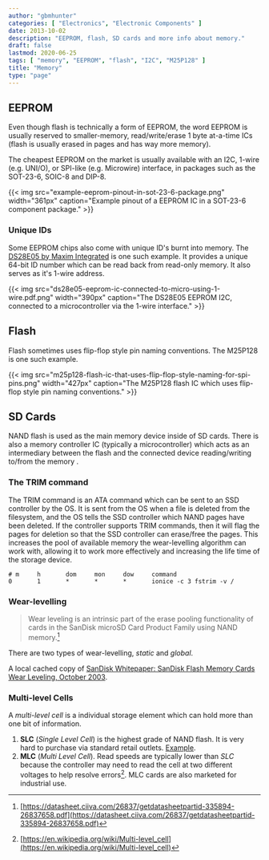 ```yaml
---
author: "gbmhunter"
categories: [ "Electronics", "Electronic Components" ]
date: 2013-10-02
description: "EEPROM, flash, SD cards and more info about memory."
draft: false
lastmod: 2020-06-25 
tags: [ "memory", "EEPROM", "flash", "I2C", "M25P128" ]
title: "Memory"
type: "page"
---
```


## EEPROM

Even though flash is technically a form of EEPROM, the word EEPROM is usually reserved to smaller-memory, read/write/erase 1 byte at-a-time ICs (flash is usually erased in pages and has way more memory).

The cheapest EEPROM on the market is usually available with an I2C, 1-wire (e.g. UNI/O), or SPI-like (e.g. Microwire) interface, in packages such as the SOT-23-6, SOIC-8 and DIP-8.

{{< img src="example-eeprom-pinout-in-sot-23-6-package.png" width="361px" caption="Example pinout of a EEPROM IC in a SOT-23-6 component package." >}}

### Unique IDs

Some EEPROM chips also come with unique ID's burnt into memory. The [DS28E05 by Maxim Integrated](http://datasheets.maximintegrated.com/en/ds/DS28E05.pdf) is one such example. It provides a unique 64-bit ID number which can be read back from read-only memory. It also serves as it's 1-wire address.

{{< img src="ds28e05-eeprom-ic-connected-to-micro-using-1-wire.pdf.png" width="390px" caption="The DS28E05 EEPROM I2C, connected to a microcontroller via the 1-wire interface."  >}}

## Flash

Flash sometimes uses flip-flop style pin naming conventions. The M25P128 is one such example.

{{< img src="m25p128-flash-ic-that-uses-flip-flop-style-naming-for-spi-pins.png" width="427px" caption="The M25P128 flash IC which uses flip-flop style pin naming conventions." >}}

## SD Cards

NAND flash is used as the main memory device inside of SD cards. There is also a memory controller IC (typically a microcontroller) which acts as an intermediary between the flash and the connected device reading/writing to/from the memory .

### The TRIM command

The TRIM command is an ATA command which can be sent to an SSD controller by the OS. It is sent from the OS when a file is deleted from the filesystem, and the OS tells the SSD controller which NAND pages have been deleted. If the controller supports TRIM commands, then it will flag the pages for deletion so that the SSD controller can erase/free the pages. This increases the pool of available memory the wear-levelling algorithm can work with, allowing it to work more effectively and increasing the life time of the storage device.

```text
# m     h       dom     mon     dow     command
0       1       *       *       *       ionice -c 3 fstrim -v /
```

### Wear-levelling

> Wear leveling is an intrinsic part of the erase pooling functionality of cards in the SanDisk microSD Card Product Family using NAND memory.[^sandisk-sd-oem-product-manual]

There are two types of wear-levelling, _static_ and _global_.

A local cached copy of [SanDisk Whitepaper: SanDisk Flash Memory Cards Wear Leveling, October 2003](/electronics/components/memory/sandisk-white-paper-flash-memory-cards-wear-leveling.pdf).

### Multi-level Cells

A _multi-level cell_ is a individual storage element which can hold more than one bit of information.

1. **SLC** (_Single Level Cell_) is the highest grade of NAND flash. It is very hard to purchase via standard retail outlets. [Example](https://nz.rs-online.com/web/p/micro-sd-cards/1448058/).
2. **MLC** (_Multi Level Cell_). Read speeds are typically lower than _SLC_ because the controller may need to read the cell at two different voltages to help resolve errors[^wikipedia-multi-level-cell]. MLC cards are also marketed for industrial use.

[^sandisk-sd-oem-product-manual]: [https://datasheet.ciiva.com/26837/getdatasheetpartid-335894-26837658.pdf](https://datasheet.ciiva.com/26837/getdatasheetpartid-335894-26837658.pdf)
[^wikipedia-multi-level-cell]: [https://en.wikipedia.org/wiki/Multi-level_cell](https://en.wikipedia.org/wiki/Multi-level_cell)